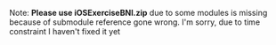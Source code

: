 Note: **Please use iOSExerciseBNI.zip**
due to some modules is missing because of submodule reference gone wrong. I'm sorry, due to time constraint I haven't fixed it yet
